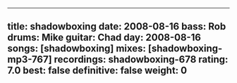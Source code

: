 
---
title: shadowboxing
date: 2008-08-16
bass:	Rob
drums:	Mike
guitar:	Chad
day: 2008-08-16
songs: [shadowboxing]
mixes: [shadowboxing-mp3-767]
recordings: shadowboxing-678
rating: 7.0
best: false
definitive: false
weight: 0
---
